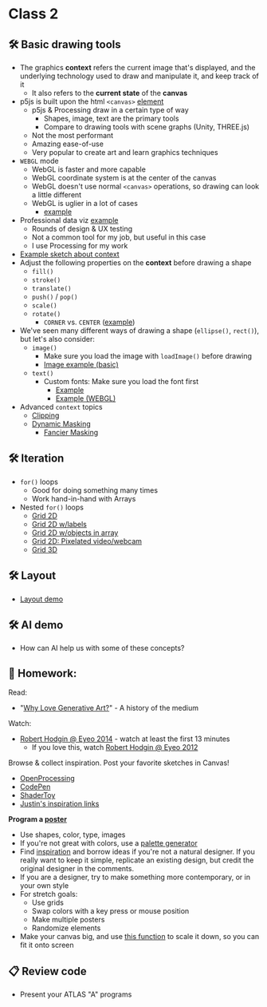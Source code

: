 # Class 2 

## 🛠️ Basic drawing tools

* The graphics **context** refers the current image that's displayed, and the underlying technology used to draw and manipulate it, and keep track of it
  * It also refers to the **current state** of the **canvas**
* p5js is built upon the html `<canvas>` [element](https://developer.mozilla.org/en-US/docs/Web/HTML/Element/canvas)
  * p5js & Processing draw in a certain type of way
    * Shapes, image, text are the primary tools
    * Compare to drawing tools with scene graphs (Unity, THREE.js)
  * Not the most performant
  * Amazing ease-of-use
  * Very popular to create art and learn graphics techniques
* `WEBGL` mode 
  * WebGL is faster and more capable
  * WebGL coordinate system is at the center of the canvas
  * WebGL doesn't use normal `<canvas>` operations, so drawing can look a little different
  * WebGL is uglier in a lot of cases
    * [example](https://editor.p5js.org/cacheflowe/sketches/UYoSsOaV_)
* Professional data viz [example](https://editor.p5js.org/cacheflowe/sketches/sIdQuK_3W)
  * Rounds of design & UX testing
  * Not a common tool for my job, but useful in this case
  * I use Processing for my work
* [Example sketch about context](https://editor.p5js.org/cacheflowe/sketches/Ciw6RMl7G)
* Adjust the following properties on the **context** before drawing a shape
  * `fill()`
  * `stroke()`
  * `translate()`
  * `push()` / `pop()`
  * `scale()`
  * `rotate()`
    * `CORNER` vs. `CENTER` ([example](https://editor.p5js.org/cacheflowe/sketches/nOll3v7bR))
* We've seen many different ways of drawing a shape (`ellipse()`, `rect()`), but let's also consider:
  * `image()`
    * Make sure you load the image with `loadImage()` before drawing
    * [Image example (basic)](https://editor.p5js.org/cacheflowe/sketches/H0JGQe2fu)
  * `text()`
    * Custom fonts: Make sure you load the font first
      * [Example](https://editor.p5js.org/cacheflowe/sketches/ZbOawrLPw)
      * [Example (WEBGL)](https://editor.p5js.org/cacheflowe/sketches/MLo0ywJEh)
* Advanced `context` topics
  * [Clipping](https://editor.p5js.org/cacheflowe/sketches/-tO_SsjsC)
  * [Dynamic Masking](https://editor.p5js.org/cacheflowe/sketches/Tlx3KwDHI)
    * [Fancier Masking](https://editor.p5js.org/cacheflowe/sketches/l7xQ9dh64)

## 🛠️ Iteration

* `for()` loops
  * Good for doing something many times
  * Work hand-in-hand with Arrays
* Nested `for()` loops
  * [Grid 2D](https://editor.p5js.org/cacheflowe/sketches/xsYHe2SY_)
  * [Grid 2D w/labels](https://editor.p5js.org/cacheflowe/sketches/myxKaCofw)
  * [Grid 2D w/objects in array](https://editor.p5js.org/cacheflowe/sketches/U1nSNmcBQ)
  * [Grid 2D: Pixelated video/webcam](https://editor.p5js.org/cacheflowe/sketches/aLybN_TdB)
  * [Grid 3D](https://editor.p5js.org/cacheflowe/sketches/1S7L5IqjO)

## 🛠️ Layout

* [Layout demo](https://editor.p5js.org/cacheflowe/sketches/JVgGb7qd8)

## 🛠️ AI demo

* How can AI help us with some of these concepts?

## 📝 Homework:

Read:

* "[Why Love Generative Art?](https://www.artnome.com/news/2018/8/8/why-love-generative-art)" - A history of the medium

Watch:

* [Robert Hodgin @ Eyeo 2014](https://vimeo.com/103537259) - watch at least the first 13 minutes
  * If you love this, watch [Robert Hodgin @ Eyeo 2012](https://vimeo.com/45526286)

Browse & collect inspiration. Post your favorite sketches in Canvas!

* [OpenProcessing](https://www.openprocessing.org/)
* [CodePen](https://codepen.io/search/pens?q=p5js)
* [ShaderToy](https://www.shadertoy.com/)
* [Justin's inspiration links](../docs/inspiration.md)

**Program a [poster](https://www.instagram.com/tim_rodenbroeker/)**

* Use shapes, color, type, images
* If you're not great with colors, use a [palette generator](https://coolors.co/palettes)
* Find [inspiration](https://www.google.com/search?q=bauhaus+poster+design) and borrow ideas if you're not a natural designer. If you really want to keep it simple, replicate an existing design, but credit the original designer in the comments.
* If you are a designer, try to make something more contemporary, or in your own style
* For stretch goals:
  * Use grids
  * Swap colors with a key press or mouse position
  * Make multiple posters
  * Randomize elements
* Make your canvas big, and use [this function](https://editor.p5js.org/cacheflowe/sketches/bTaASS9mv) to scale it down, so you can fit it onto screen

## 📋 Review code

* Present your ATLAS "A" programs
